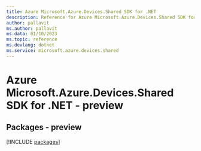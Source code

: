 ```yaml
---
title: Azure Microsoft.Azure.Devices.Shared SDK for .NET
description: Reference for Azure Microsoft.Azure.Devices.Shared SDK for .NET
author: pallavit
ms.author: pallavit
ms.data: 01/10/2023
ms.topic: reference
ms.devlang: dotnet
ms.service: microsoft.azure.devices.shared
---
```

# Azure Microsoft.Azure.Devices.Shared SDK for .NET - preview
## Packages - preview
[!INCLUDE [packages](microsoft.azure.devices.shared-index.md)]